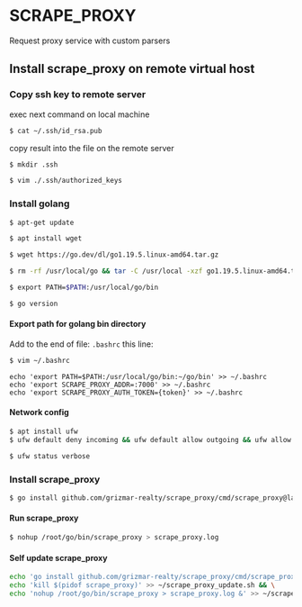 # SCRAPE_PROXY
Request proxy service with custom parsers

## Install scrape_proxy on remote virtual host 


### Copy ssh key to remote server

exec next command on local machine
```bash
$ cat ~/.ssh/id_rsa.pub
```

copy result into the file on the remote server
```bash
$ mkdir .ssh

$ vim ./.ssh/authorized_keys
```

### Install golang
```bash
$ apt-get update

$ apt install wget

$ wget https://go.dev/dl/go1.19.5.linux-amd64.tar.gz

$ rm -rf /usr/local/go && tar -C /usr/local -xzf go1.19.5.linux-amd64.tar.gz

$ export PATH=$PATH:/usr/local/go/bin

$ go version
```

#### Export path for golang bin directory

Add to the end of file: ```.bashrc``` this line:
```bash
$ vim ~/.bashrc
```

```
echo 'export PATH=$PATH:/usr/local/go/bin:~/go/bin' >> ~/.bashrc
echo 'export SCRAPE_PROXY_ADDR=:7000' >> ~/.bashrc
echo 'export SCRAPE_PROXY_AUTH_TOKEN={token}' >> ~/.bashrc
```

#### Network config
```bash
$ apt install ufw
$ ufw default deny incoming && ufw default allow outgoing && ufw allow ssh && ufw allow 22 && ufw allow 7000 && ufw enable

$ ufw status verbose
```

### Install scrape_proxy
```bash
$ go install github.com/grizmar-realty/scrape_proxy/cmd/scrape_proxy@latest
```

#### Run scrape_proxy
```bash
$ nohup /root/go/bin/scrape_proxy > scrape_proxy.log
```

#### Self update scrape_proxy
```bash
echo 'go install github.com/grizmar-realty/scrape_proxy/cmd/scrape_proxy@latest' >> ~/scrape_proxy_update.sh && \
echo 'kill $(pidof scrape_proxy)' >> ~/scrape_proxy_update.sh && \
echo 'nohup /root/go/bin/scrape_proxy > scrape_proxy.log &' >> ~/scrape_proxy_update.sh
```
